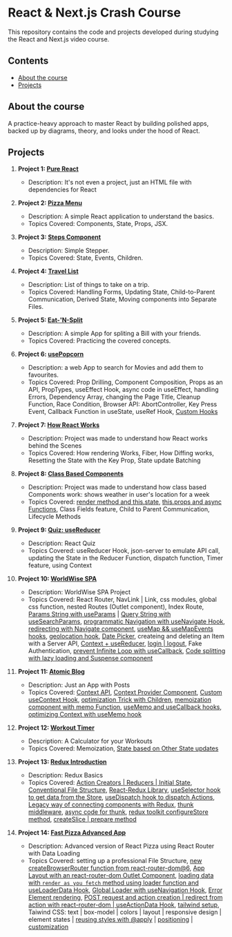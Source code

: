 # React & Next.js Crash Course

This repository contains the code and projects developed during studying the React and Next.js video course.

## Contents

- [About the course](#about-the-course)
- [Projects](#projects)

## About the course

A practice-heavy approach to master React by building polished apps, backed up by diagrams, theory, and looks under the hood of React.

## Projects

1. **Project 1: [Pure React](./1-pure-react/)**

   - Description: It's not even a project, just an HTML file with dependencies for React

2. **Project 2: [Pizza Menu](./2-pizza-menu/)**

   - Description: A simple React application to understand the basics.
   - Topics Covered: Components, State, Props, JSX.

3. **Project 3: [Steps Component](./3-steps/)**

   - Description: Simple Stepper.
   - Topics Covered: State, Events, Children.

4. **Project 4: [Travel List](./4-travel-list/)**

   - Description: List of things to take on a trip.
   - Topics Covered: Handling Forms, Updating State, Child-to-Parent Communication, Derived State, Moving components into Separate Files.

5. **Project 5: [Eat-'N-Split](./5-eat-n-split/)**

   - Description: A simple App for spliting a Bill with your friends.
   - Topics Covered: Practicing the covered concepts.

6. **Project 6: [usePopcorn](./6-use-popcorn/)**

   - Description: a web App to search for Movies and add them to favourites.
   - Topics Covered: Prop Drilling, Component Composition, Props as an API, PropTypes, useEffect Hook, async code in useEffect, handling Errors, Dependency Array, changing the Page Title, Cleanup Function, Race Condition, Browser API: AbortController, Key Press Event, Callback Function in useState, useRef Hook, [Custom Hooks](./6-use-popcorn/src/useMovies.js)

7. **Project 7: [How React Works](./7-how-react-works/)**

   - Description: Project was made to understand how React works behind the Scenes
   - Topics Covered: How rendering Works, Fiber, How Diffing works, Resetting the State with the Key Prop, State update Batching

8. **Project 8: [Class Based Components](./8-classy-weather/)**

   - Description: Project was made to understand how class based Components work: shows weather in user's location for a week
   - Topics Covered: [render method and this.state](./8-classy-weather/src/Counter.js), [this.props and async Functions](./8-classy-weather/src/App.js), Class Fields feature, Child to Parent Communication, Lifecycle Methods

9. **Project 9: [Quiz: useReducer](./9-react-quiz/)**

   - Description: React Quiz
   - Topics Covered: useReducer Hook, json-server to emulate API call, updating the State in the Reducer Function, dispatch function, Timer feature, using Context

10. **Project 10: [WorldWise SPA](./10-worldwise/)**

    - Description: WorldWise SPA Project
    - Topics Covered: React Router, NavLink | Link, css modules, global css function, nested Routes (Outlet component), Index Route, [Params String with useParams](./10-worldwise/src/components/City.jsx) | [Query String with useSearchParams](./10-worldwise/src/components/Map.jsx), [programmatic Navigation with useNavigate Hook](./10-worldwise/src/components/Form.jsx), [redirecting with Navigate component](./10-worldwise/src/App.jsx), [useMap && useMapEvents hooks](./10-worldwise/src/components/Map.jsx), [geolocation hook](./10-worldwise//src/hooks/useGeolocation.js), [Date Picker](./10-worldwise/src/components/Form.jsx), createing and deleting an Item with a Server API, [Context + useReducer](./10-worldwise//src/contexts/CitiesContext.jsx), [login | logout](./10-worldwise/src/contexts/FakeAuthContext.jsx), Fake Authentication, [prevent Infinite Loop with useCallback](./10-worldwise/src/contexts/CitiesContext.jsx), [Code splitting with lazy loading and Suspense component](./10-worldwise/src/App.jsx)

11. **Project 11: [Atomic Blog](./11-atomic-blog/)**

    - Description: Just an App with Posts
    - Topics Covered: [Context API](./11-atomic-blog/src/App-v1.js), [Context Provider Component](./11-atomic-blog/src/PostContext.js), [Custom useContext Hook](./11-atomic-blog/src/PostContext.js), [optimization Trick with Children](./11-atomic-blog/src/Test.js), [memoization component with memo Function](./11-atomic-blog/src/App-memo.js), [useMemo and useCallback hooks](./11-atomic-blog/src/App-memo.js), [optimizing Context with useMemo hook](./11-atomic-blog/src/PostContext.js)

12. **Project 12: [Workout Timer](./12-workout-timer/)**

    - Description: A Calculator for your Workouts
    - Topics Covered: Memoization, [State based on Other State updates](./12-workout-timer/src/Calculator.js)

13. **Project 13: [Redux Introduction](./13-redux-intro/)**

    - Description: Redux Basics
    - Topics Covered: [Action Creators | Reducers | Initial State](./13-redux-intro/src/store-v1.js), [Conventional File Structure](./13-redux-intro/src/store-v1.js), [React-Redux Library](./13-redux-intro/src/index.js), [useSelector hook to get data from the Store](./13-redux-intro/src/features/customers/Customer.js), [useDispatch hook to dispatch Actions](./13-redux-intro/src/features/customers/CreateCustomer.js), [Legacy way of connecting components with Redux](./13-redux-intro/src/features/accounts/BalanceDisplay.js), [thunk middleware](./13-redux-intro/src/store-v2.js), [async code for thunk](./13-redux-intro/src/features/accounts/accountSlice.js), [redux toolkit configureStore method](./13-redux-intro/src/store.js), [createSlice | prepare method](./13-redux-intro/src/features/accounts/accountSlice.js)

14. **Project 14: [Fast Pizza Advanced App](./14-fast-react-pizza/)**
    - Description: Advanced version of React Pizza using React Router with Data Loading
    - Topics Covered: setting up a professional File Structure, [new createBrowserRouter function from react-router-dom@6](./14-fast-react-pizza/src/App.jsx), [App Layout with an react-router-dom Outlet Component](./14-fast-react-pizza//src/ui/AppLayout.jsx), [loading data with `render as you fetch` method using loader function and useLoaderData Hook](./14-fast-react-pizza/src/features/menu/Menu.jsx), [Global Loader with useNavigation Hook](./14-fast-react-pizza/src/ui/AppLayout.jsx), [Error Element rendering](./14-fast-react-pizza/src/ui/Error.jsx), [POST request and action creation | redirect from action with react-router-dom | useActionData Hook](./14-fast-react-pizza/src/features/order/CreateOrder.jsx), [tailwind setup](./14-fast-react-pizza/tailwind.config.js), Taiwind CSS: text | box-model | colors | layout | responsive design | element states | [reusing styles with @apply](./14-fast-react-pizza/src/index.css) | [positioning](./14-fast-react-pizza/src/ui/Loader.jsx) | [customization](./14-fast-react-pizza/tailwind.config.js)
